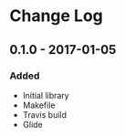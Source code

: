 # Change Log


## 0.1.0 - 2017-01-05

### Added

- Initial library
- Makefile
- Travis build
- Glide
